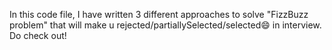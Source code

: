 In this code file, I have written 3 different approaches to solve "FizzBuzz problem" that will make u rejected/partiallySelected/selected😄 in interview. Do check out!
